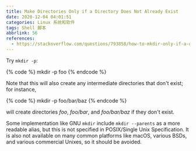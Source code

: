 ```yaml
---
title: Make Directories Only if a Directory Does Not Already Exist
date: 2020-12-04 04:01:51
categories: Linux 系统和软件
tags: Shell 脚本
abbrlink: 56
references:
  - https://stackoverflow.com/questions/793858/how-to-mkdir-only-if-a-directory-does-not-already-exist
---
```

Try `mkdir -p`:

{% code %}
mkdir -p foo
{% endcode %}

Note that this will also create any intermediate directories that don't exist; for instance,

{% code %}
mkdir -p foo/bar/baz
{% endcode %}

will create directories *foo*, *foo/bar*, and *foo/bar/baz* if they don't exist.

Some implementation like GNU `mkdir` include `mkdir --parents` as a more readable alias, but this is not specified in POSIX/Single Unix Specification. It is also not available on many common platforms like macOS, various BSDs, and various commercial Unixes, so it should be avoided.
